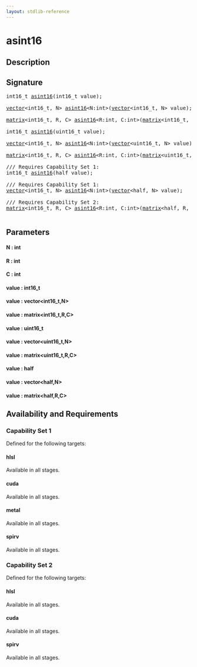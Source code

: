 ```yaml
---
layout: stdlib-reference
---
```


# asint16

## Description





## Signature 

<pre>
int16_t <a href="/stdlib-reference/global-decls/asint16">asint16</a>(int16_t <span class='code_param'>value</span>);

<a href="/stdlib-reference/types/vector/index" class="code_type">vector</a>&lt;int16_t, N&gt; <a href="/stdlib-reference/global-decls/asint16">asint16</a>&lt;N:<span class="code_keyword">int</span>&gt;(<a href="/stdlib-reference/types/vector/index" class="code_type">vector</a>&lt;int16_t, N&gt; <span class='code_param'>value</span>);

<a href="/stdlib-reference/types/matrix/index" class="code_type">matrix</a>&lt;int16_t, R, C&gt; <a href="/stdlib-reference/global-decls/asint16">asint16</a>&lt;R:<span class="code_keyword">int</span>, C:<span class="code_keyword">int</span>&gt;(<a href="/stdlib-reference/types/matrix/index" class="code_type">matrix</a>&lt;int16_t, R, C&gt; <span class='code_param'>value</span>);

int16_t <a href="/stdlib-reference/global-decls/asint16">asint16</a>(uint16_t <span class='code_param'>value</span>);

<a href="/stdlib-reference/types/vector/index" class="code_type">vector</a>&lt;int16_t, N&gt; <a href="/stdlib-reference/global-decls/asint16">asint16</a>&lt;N:<span class="code_keyword">int</span>&gt;(<a href="/stdlib-reference/types/vector/index" class="code_type">vector</a>&lt;uint16_t, N&gt; <span class='code_param'>value</span>);

<a href="/stdlib-reference/types/matrix/index" class="code_type">matrix</a>&lt;int16_t, R, C&gt; <a href="/stdlib-reference/global-decls/asint16">asint16</a>&lt;R:<span class="code_keyword">int</span>, C:<span class="code_keyword">int</span>&gt;(<a href="/stdlib-reference/types/matrix/index" class="code_type">matrix</a>&lt;uint16_t, R, C&gt; <span class='code_param'>value</span>);

/// Requires Capability Set 1:
int16_t <a href="/stdlib-reference/global-decls/asint16">asint16</a>(<span class="code_keyword">half</span> <span class='code_param'>value</span>);

/// Requires Capability Set 1:
<a href="/stdlib-reference/types/vector/index" class="code_type">vector</a>&lt;int16_t, N&gt; <a href="/stdlib-reference/global-decls/asint16">asint16</a>&lt;N:<span class="code_keyword">int</span>&gt;(<a href="/stdlib-reference/types/vector/index" class="code_type">vector</a>&lt;<span class="code_keyword">half</span>, N&gt; <span class='code_param'>value</span>);

/// Requires Capability Set 2:
<a href="/stdlib-reference/types/matrix/index" class="code_type">matrix</a>&lt;int16_t, R, C&gt; <a href="/stdlib-reference/global-decls/asint16">asint16</a>&lt;R:<span class="code_keyword">int</span>, C:<span class="code_keyword">int</span>&gt;(<a href="/stdlib-reference/types/matrix/index" class="code_type">matrix</a>&lt;<span class="code_keyword">half</span>, R, C&gt; <span class='code_param'>value</span>);

</pre>

## Parameters

#### N : int
#### R : int
#### C : int
#### value : int16\_t
#### value : vector\<int16\_t,N\>
#### value : matrix\<int16\_t,R,C\>
#### value : uint16\_t
#### value : vector\<uint16\_t,N\>
#### value : matrix\<uint16\_t,R,C\>
#### value : half
#### value : vector\<half,N\>
#### value : matrix\<half,R,C\>

## Availability and Requirements

### Capability Set 1

Defined for the following targets:

#### hlsl
Available in all stages.

#### cuda
Available in all stages.

#### metal
Available in all stages.

#### spirv
Available in all stages.


### Capability Set 2

Defined for the following targets:

#### hlsl
Available in all stages.

#### cuda
Available in all stages.

#### spirv
Available in all stages.



